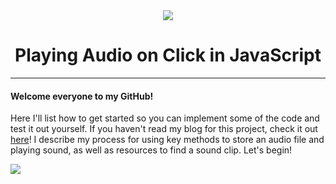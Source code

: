 
<div align="center">
<img src="https://icons8.com/vue-static/landings/animated-icons/icons/sound/sound_200.gif" />
 </div>


# <div align="center"> Playing Audio on Click in JavaScript </div>

***

#### Welcome everyone to my GitHub! 
Here I'll list how to get started so you can implement some of the code and test it out yourself. 
If you haven't read my blog for this project, check it out [here](https://mcasimirian.medium.com/playing-audio-on-click-in-your-javascript-app)! 
I describe my process for using key methods to store an audio file and playing sound, as well as resources to find a sound clip. Let's begin!

![](https://img.shields.io/badge/Step_1:Setup-informational?style=for-the-badge&logoColor=black&color=magenta)

<!-- (Follow this step if you're working from complate scratch)

In your terminal, create a folder for storing your project. Type "mkdir (filename)". --!>
